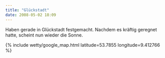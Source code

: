 ```yaml
---
title: "Glückstadt"
date: 2008-05-02 18:09
---
```

Haben gerade in Glückstadt festgemacht. Nachdem es kräftig geregnet hatte, scheint nun wieder die Sonne.

{% include wetty/google_map.html latitude=53.7855 longitude=9.412766 %}

